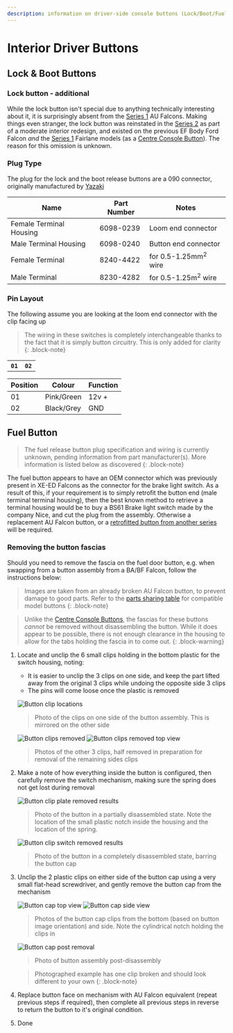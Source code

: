 ```yaml
---
description: information on driver-side console buttons (Lock/Boot/Fuel)
---
```


# Interior Driver Buttons

## Lock & Boot Buttons

### Lock button - additional

While the lock button isn't special due to anything technically interesting about it, it is surprisingly absent from the [Series 1](../../Miscellaneous/SeriesInformation/SeriesInformation.md#series-1) AU Falcons. Making things even stranger, the lock button was reinstated in the [Series 2](../../Miscellaneous/SeriesInformation/SeriesInformation.md#series-2) as part of a moderate interior redesign, and existed on the previous EF Body Ford Falcon *and* the [Series 1](../../Miscellaneous/SeriesInformation/SeriesInformation.md#series-1) Fairlane models (as a [Centre Console Button](../CentreConsoleButtons/CentreConsoleButtons.md)). The reason for this omission is unknown.

### Plug Type

The plug for the lock and the boot release buttons are a 090 connector, originally manufactured by [Yazaki](../../Credits.md#sources)

| Name | Part Number | Notes |
| --- | --- | --- |
| Female Terminal Housing | 6098-0239 | Loom end connector |
| Male Terminal Housing | 6098-0240 | Button end connector |
| Female Terminal | 8240-4422 | for 0.5-1.25mm<sup>2</sup> wire |
| Male Terminal | 8230-4282 | for 0.5-1.25m<sup>2</sup> wire |

### Pin Layout

The following assume you are looking at the loom end connector with the clip facing up

> The wiring in these switches is completely interchangeable thanks to the fact that it is simply button circuitry. This is only added for clarity
{: .block-note}

<table>
    <th><code>01</code></th>
    <th><code>02</code></th>
</table>

| Position | Colour | Function |
| --- | --- | --- |
| 01 | Pink/Green | 12v + |
| 02 | Black/Grey | GND |

## Fuel Button

> The fuel release button plug specification and wiring is currently unknown, pending information from part manufacturer(s). More information is listed below as discovered
{: .block-note}

The fuel button appears to have an OEM connector which was previously present in XE-ED Falcons as the connector for the brake light switch. As a result of this, if your requirement is to simply retrofit the button end (male terminal terminal housing), then the best known method to retrieve a terminal housing would be to buy a BS61 Brake light switch made by the company Nice, and cut the plug from the assembly. Otherwise a replacement AU Falcon button, or a [retrofitted button from another series](#removing-the-button-fascias) will be required.

### Removing the button fascias

Should you need to remove the fascia on the fuel door button, e.g. when swapping from a button assembly from a BA/BF Falcon, follow the instructions below:

> Images are taken from an already broken AU Falcon button, to prevent damage to good parts. Refer to the [parts sharing table](../../Miscellaneous/PartsSharing/PartsSharing.md#parts-sharing-table) for compatible model buttons
{: .block-note}

> Unlike the [Centre Console Buttons](../CentreConsoleButtons/CentreConsoleButtons.md), the fascias for these buttons *cannot* be removed without disassembling the button. While it does appear to be possible, there is not enough clearance in the housing to allow for the tabs holding the fascia in to come out.
{: .block-warning}

1. Locate and unclip the 6 small clips holding in the bottom plastic for the switch housing, noting:
    - It is easier to unclip the 3 clips on one side, and keep the part lifted away from the original 3 clips while undoing the opposite side 3 clips
    - The pins will come loose once the plastic is removed

    ![Button clip locations](./button-clips-side-1.jpg)
    > Photo of the clips on one side of the button assembly. This is mirrored on the other side

    ![Button clips removed](./button-clips-side-2-removed.jpg)
    ![Button clips removed top view](./button-clips-half-removed.jpg)
    > Photos of the other 3 clips, half removed in preparation for removal of the remaining sides clips

1. Make a note of how everything inside the button is configured, then carefully remove the switch mechanism, making sure the spring does not get lost during removal

    ![Button clip plate removed results](./button-decon-stage1.jpg)
    > Photo of the button in a partially disassembled state. Note the location of the small plastic notch inside the housing and the location of the spring.

    ![Button clip switch removed results](./button-decon-stage2.jpg)
    > Photo of the button in a completely disassembled state, barring the button cap

1. Unclip the 2 plastic clips on either side of the button cap using a very small flat-head screwdriver, and gently remove the button cap from the mechanism

    ![Button cap top view](./button-cap-clip-bottom.jpg)
    ![Button cap side view](./button-cap-clip-side.jpg)
    > Photos of the button cap clips from the bottom (based on button image orientation) and side. Note the cylindrical notch holding the clips in

    ![Button cap post removal](./button-decon-stage3.jpg)
    > Photo of button assembly post-disassembly

    > Photographed example has one clip broken and should look different to your own
    {: .block-note}

1. Replace button face on mechanism with AU Falcon equivalent (repeat previous steps if required), then complete all previous steps in reverse to return the button to it's original condition.

1. Done


<!-- TODO confirm with Nice/Bosch, Bosch part number 9 340 063 086, Nice part number BS61. brake switch present in XF-ED, fuel switch EB-BFIII. Also investigate: 7186-8845 7187-8845. Noted as C-170 in the workshop manual connector listing, apparently between models AU-BF at least
-->